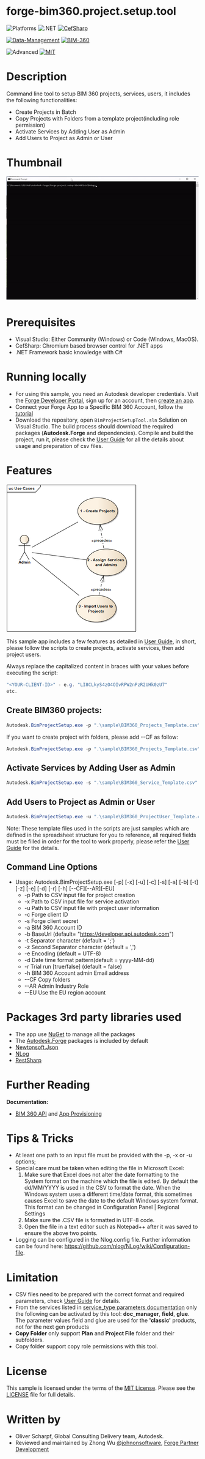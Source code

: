 # forge-bim360.project.setup.tool

![Platforms](https://img.shields.io/badge/platform-Windows-lightgray.svg)
![.NET](https://img.shields.io/badge/.NET-4.6-blue.svg)
[![CefSharp](https://img.shields.io/badge/CefSharp-57.0.0-blue.svg)](http://opensource.org/licenses/MIT)

[![Data-Management](https://img.shields.io/badge/Data%20Management-v2-green.svg)](http://developer.autodesk.com/)
[![BIM-360](https://img.shields.io/badge/BIM%20360-v1-green.svg)](http://developer.autodesk.com/)

![Advanced](https://img.shields.io/badge/Level-Advanced-red.svg)
[![MIT](https://img.shields.io/badge/License-MIT-blue.svg)](http://opensource.org/licenses/MIT)



# Description
Command line tool to setup BIM 360 projects, services, users, it includes the following functionalities:
- Create Projects in Batch
- Copy Projects with Folders from a template project(including role permission)
- Activate Services by Adding User as Admin
- Add Users to Project as Admin or User

# Thumbnail
![thumbnail](/thumbnail.gif)

# Prerequisites
- Visual Studio: Either Community (Windows) or Code (Windows, MacOS).
- CefSharp: Chromium based browser control for .NET apps
- .NET Framework basic knowledge with C#

# Running locally
- For using this sample, you need an Autodesk developer credentials. Visit the [Forge Developer Portal](https://developer.autodesk.com), sign up for an account, then [create an app](https://developer.autodesk.com/myapps/create). 
- Connect your Forge App to a Specific BIM 360 Account, follow the [tutorial](https://forge.autodesk.com/en/docs/bim360/v1/tutorials/getting-started/get-access-to-account/)
- Download the repository, open `BimProjectSetupTool.sln` Solution on Visual Studio. The build process should download the required packages (**Autodesk.Forge** and dependencies). Compile and build the project, run it, please check the [User Guide](BIM360-ProjectSetupTool-UsageGuide.pdf) for all the details about usage and preparation of csv files.

# Features
![features](./UseCases.png)

This sample app includes a few features as detailed in [User Guide](BIM360-ProjectSetupTool-UsageGuide.pdf), in short, please follow the scripts to create projects, activate services, then add project users.

Always replace the capitalized content in braces with your values before executing the script:
 ```powershell
 "<YOUR-CLIENT-ID>" - e.g. "LI8CLkyS4zO4OIvRPW2nPzR2UHk0zU7"
 etc.
 ```

## Create BIM360 projects:
 ```powershell
Autodesk.BimProjectSetup.exe -p ".\sample\BIM360_Projects_Template.csv" -c "<YOUR-CLIENT-ID>" -s "<YOUR-CLIENT-SECRET>" -a "<ACCOUNT-ID>" -b "https://developer.api.autodesk.com" -t ";" -z "," -e "UTF-8" -d "yyyy-MM-dd" -r false -h "admin.account@yourcompany.com"
```
If you want to create project with folders, please add --CF as follow:
 ```powershell
Autodesk.BimProjectSetup.exe -p ".\sample\BIM360_Projects_Template.csv" -c "<YOUR-CLIENT-ID>" -s "<YOUR-CLIENT-SECRET>" -a "<ACCOUNT-ID>" -b "https://developer.api.autodesk.com" -t ";" -z "," -e "UTF-8" -d "yyyy-MM-dd" -r false -h "admin.account@yourcompany.com" --CF
```
## Activate Services by Adding User as Admin
 ```powershell
Autodesk.BimProjectSetup.exe -s ".\sample\BIM360_Service_Template.csv" -c "<YOUR-CLIENT-ID>" -s "<YOUR-CLIENT-SECRET>" -a "<ACCOUNT-ID>" -b "https://developer.api.autodesk.com" -t ";" -z "," -e "UTF-8" -d "yyyy-MM-dd" -r false -h "admin.account@yourcompany.com"
```
## Add Users to Project as Admin or User
 ```powershell
Autodesk.BimProjectSetup.exe -u ".\sample\BIM360_ProjectUser_Template.csv" -c "<YOUR-CLIENT-ID>" -s "<YOUR-CLIENT-SECRET>" -a "<ACCOUNT-ID>" -b "https://developer.api.autodesk.com" -t ";" -z "," -e "UTF-8" -d "yyyy-MM-dd" -r false -h "admin.account@yourcompany.com"
```
Note: These template files used in the scripts are just samples which are defined in the spreadsheet structure for you to reference, all required fields must be filled in order for the tool to work properly, please refer the [User Guide](BIM360-ProjectSetupTool-UsageGuide.pdf) for the details.


## Command Line Options
- Usage: Autodesk.BimProjectSetup.exe [-p] [-x] [-u] [-c] [-s] [-a] [-b] [-t] [-z] [-e] [-d] [-r] [-h] [--CF][--AR][–EU]
    - -p Path to CSV input file for project creation
    - -x Path to CSV input file for service activation
    - -u Path to CSV input file with project user information
    - -c Forge client ID
    - -s Forge client secret
    - -a BIM 360 Account ID
    - -b BaseUrl (default= "https://developer.api.autodesk.com")
    - -t Separator character (default = ';')
    - -z Second Separator character (default = ',')
    - -e Encoding (default = UTF-8)
    - -d Date time format pattern(default = yyyy-MM-dd)
    - -r Trial run [true/false] (default = false)
    - -h BIM 360 Account admin Email address
    - --CF Copy folders
    - --AR Admin Industry Role
    - --EU Use the EU region account

# Packages 3rd party libraries used
- The app use [NuGet](https://api.nuget.org/v3/index.json) to manage all the packages
- The [Autodesk.Forge](https://www.nuget.org/packages/Autodesk.Forge/) packages is included by default
- [Newtonsoft.Json](https://www.newtonsoft.com/json)
- [NLog](https://nlog-project.org/)
- [RestSharp](http://restsharp.org/)


# Further Reading
**Documentation:**
- [BIM 360 API](https://developer.autodesk.com/en/docs/bim360/v1/overview/) and [App Provisioning](https://forge.autodesk.com/blog/bim-360-docs-provisioning-forge-apps)


# Tips & Tricks
- At least one path to an input file must be provided with the -p, -x or -u options;
- Special care must be taken when editing the file in Microsoft Excel:
    1. Make sure that Excel does not alter the date formatting to the System format on the machine which the file is edited. By default the dd/MM/YYYY is used in the CSV to format the date. When the Windows system uses a different time/date format, this sometimes causes Excel to save the date to the default Windows system format. This format can be changed in Configuration Panel | Regional Settings
    2. Make sure the .CSV file is formatted in UTF-8 code.
    3. Open the file in a text editor such as Notepad++ after it was saved to ensure the above two points.
- Logging can be configured in the Nlog.config file. Further information can be found here: https://github.com/nlog/NLog/wiki/Configuration-file.



# Limitation
- CSV files need to be prepared with the correct format and required parameters, check [User Guide](BIM360-ProjectSetupTool-UsageGuide.pdf) for details.
- From the services listed in  [service_type parameters documentation](https://forge.autodesk.com/en/docs/bim360/v1/overview/parameters/) only the following can be activated by this tool: **doc_manager**, **field**, **glue**. The parameter values field and glue are used for the **'classic'** products, not for the next gen products
- **Copy Folder** only support **Plan** and **Project File** folder and their subfolders.
- Copy folder support copy role permissions with this tool.

# License

This sample is licensed under the terms of the [MIT License](http://opensource.org/licenses/MIT). Please see the [LICENSE](LICENSE.md) file for full details.


# Written by
- Oliver Scharpf, Global Consulting Delivery team, Autodesk.
- Reviewed and maintained by Zhong Wu [@johnonsoftware](https://twitter.com/johnonsoftware), [Forge Partner Development](http://forge.autodesk.com)
